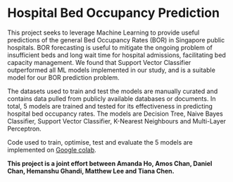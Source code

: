 # Hospital Bed Occupancy Prediction
This project seeks to leverage Machine Learning to provide useful predictions of the general Bed Occupancy Rates (BOR) in Singapore public hospitals. BOR forecasting is useful to mitigate the ongoing problem of insufficient beds and long wait time for hospital admissions, facilitating bed capacity management. We found that Support Vector Classifier outperformed all ML models implemented in our study, and is a suitable model for our BOR prediction problem.

The datasets used to train and test the models are manually curated and contains data pulled from publicly available databases or documents. In total, 5 models are trained and tested for its effectiveness in predicting hospital bed occupancy rates. The models are Decision Tree, Naive Bayes Classifier, Support Vector Classifier, K-Nearest Neighbours and Multi-Layer Perceptron. 

Code used to train, optimise, test and evaluate the 5 models are implemented on [Google colab](https://colab.research.google.com/drive/1eADQlO9FGNBksfZN0iPushp-ZB06vZAK?usp=sharing).

**This project is a joint effort between Amanda Ho, Amos Chan, Daniel Chan, Hemanshu Ghandi, Matthew Lee and Tiana Chen.**
